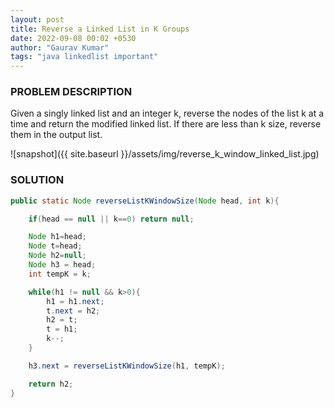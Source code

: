 ```yaml
---
layout: post
title: Reverse a Linked List in K Groups
date: 2022-09-08 00:02 +0530
author: "Gaurav Kumar"
tags: "java linkedlist important"
---
```


### PROBLEM DESCRIPTION

Given a singly linked list and an integer k, reverse the nodes of the list k at a time and return the modified linked list. If there are less than k size, reverse them in the output list.

![snapshot]({{ site.baseurl }}/assets/img/reverse_k_window_linked_list.jpg)

### SOLUTION

```java
public static Node reverseListKWindowSize(Node head, int k){

    if(head == null || k==0) return null;

    Node h1=head;
    Node t=head;
    Node h2=null;
    Node h3 = head;
    int tempK = k;

    while(h1 != null && k>0){
        h1 = h1.next;
        t.next = h2;
        h2 = t;
        t = h1;
        k--;
    }

    h3.next = reverseListKWindowSize(h1, tempK);

    return h2;
}
```
